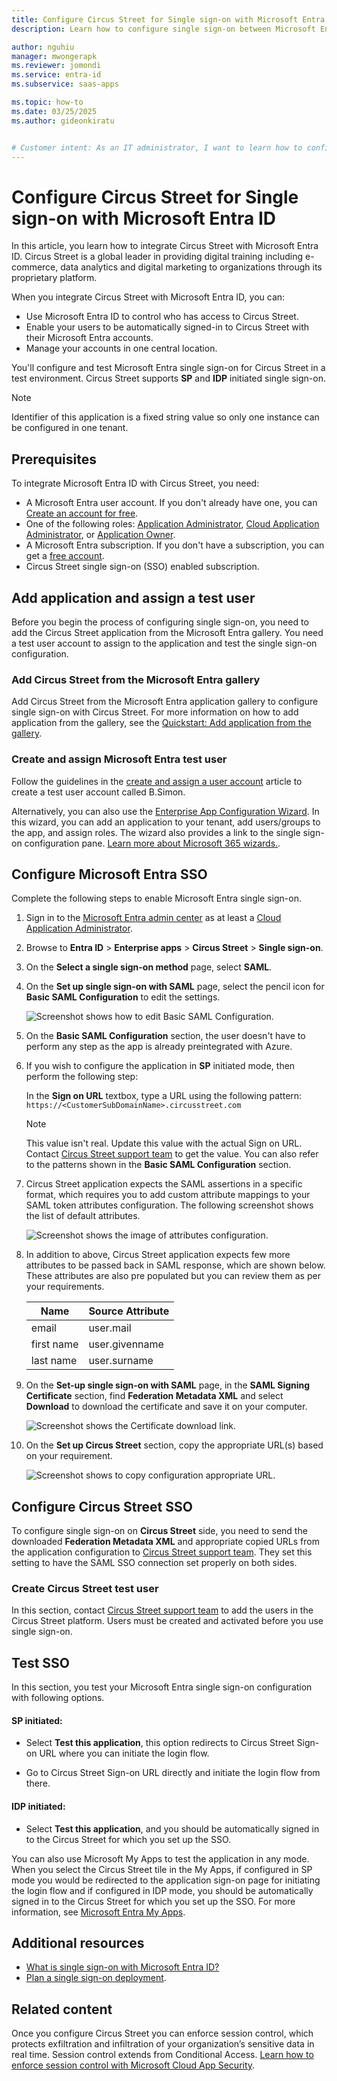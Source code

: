 ```yaml
---
title: Configure Circus Street for Single sign-on with Microsoft Entra ID
description: Learn how to configure single sign-on between Microsoft Entra ID and Circus Street.

author: nguhiu
manager: mwongerapk
ms.reviewer: jomondi
ms.service: entra-id
ms.subservice: saas-apps

ms.topic: how-to
ms.date: 03/25/2025
ms.author: gideonkiratu


# Customer intent: As an IT administrator, I want to learn how to configure single sign-on between Microsoft Entra ID and Circus Street so that I can control who has access to Circus Street, enable automatic sign-in with Microsoft Entra accounts, and manage my accounts in one central location.
---
```


# Configure Circus Street for Single sign-on with Microsoft Entra ID

In this article, you learn how to integrate Circus Street with Microsoft Entra ID. Circus Street is a global leader in providing digital training including e-commerce, data analytics and digital marketing to organizations through its proprietary platform.

When you integrate Circus Street with Microsoft Entra ID, you can:

* Use Microsoft Entra ID to control who has access to Circus Street.
* Enable your users to be automatically signed-in to Circus Street with their Microsoft Entra accounts.
* Manage your accounts in one central location.

You'll configure and test Microsoft Entra single sign-on for Circus Street in a test environment. Circus Street supports **SP** and **IDP** initiated single sign-on.

> [!NOTE]
> Identifier of this application is a fixed string value so only one instance can be configured in one tenant.

## Prerequisites

To integrate Microsoft Entra ID with Circus Street, you need:

* A Microsoft Entra user account. If you don't already have one, you can [Create an account for free](https://azure.microsoft.com/free/?WT.mc_id=A261C142F).
* One of the following roles: [Application Administrator](/entra/identity/role-based-access-control/permissions-reference#application-administrator), [Cloud Application Administrator](/entra/identity/role-based-access-control/permissions-reference#cloud-application-administrator), or [Application Owner](/entra/fundamentals/users-default-permissions#owned-enterprise-applications).
* A Microsoft Entra subscription. If you don't have a subscription, you can get a [free account](https://azure.microsoft.com/free/).
* Circus Street single sign-on (SSO) enabled subscription.

## Add application and assign a test user

Before you begin the process of configuring single sign-on, you need to add the Circus Street application from the Microsoft Entra gallery. You need a test user account to assign to the application and test the single sign-on configuration.

<a name='add-circus-street-from-the-azure-ad-gallery'></a>

### Add Circus Street from the Microsoft Entra gallery

Add Circus Street from the Microsoft Entra application gallery to configure single sign-on with Circus Street. For more information on how to add application from the gallery, see the [Quickstart: Add application from the gallery](~/identity/enterprise-apps/add-application-portal.md).

<a name='create-and-assign-azure-ad-test-user'></a>

### Create and assign Microsoft Entra test user

Follow the guidelines in the [create and assign a user account](~/identity/enterprise-apps/add-application-portal-assign-users.md) article to create a test user account called B.Simon.

Alternatively, you can also use the [Enterprise App Configuration Wizard](https://portal.office.com/AdminPortal/home?Q=Docs#/azureadappintegration). In this wizard, you can add an application to your tenant, add users/groups to the app, and assign roles. The wizard also provides a link to the single sign-on configuration pane. [Learn more about Microsoft 365 wizards.](/microsoft-365/admin/misc/azure-ad-setup-guides). 

<a name='configure-azure-ad-sso'></a>

## Configure Microsoft Entra SSO

Complete the following steps to enable Microsoft Entra single sign-on.

1. Sign in to the [Microsoft Entra admin center](https://entra.microsoft.com) as at least a [Cloud Application Administrator](~/identity/role-based-access-control/permissions-reference.md#cloud-application-administrator).
1. Browse to **Entra ID** > **Enterprise apps** > **Circus Street** > **Single sign-on**.
1. On the **Select a single sign-on method** page, select **SAML**.
1. On the **Set up single sign-on with SAML** page, select the pencil icon for **Basic SAML Configuration** to edit the settings.

   ![Screenshot shows how to edit Basic SAML Configuration.](common/edit-urls.png "Basic Configuration")

1. On the **Basic SAML Configuration** section, the user doesn't have to perform any step as the app is already preintegrated with Azure.

1. If you wish to configure the application in **SP** initiated mode, then perform the following step:

    In the **Sign on URL** textbox, type a URL using the following pattern:
    `https://<CustomerSubDomainName>.circusstreet.com`

    > [!NOTE]
    > This value isn't real. Update this value with the actual Sign on URL. Contact [Circus Street support team](mailto:support@circusstreet.com) to get the value. You can also refer to the patterns shown in the **Basic SAML Configuration** section.

1. Circus Street application expects the SAML assertions in a specific format, which requires you to add custom attribute mappings to your SAML token attributes configuration. The following screenshot shows the list of default attributes.

	![Screenshot shows the image of attributes configuration.](common/default-attributes.png "Image")

1. In addition to above, Circus Street application expects few more attributes to be passed back in SAML response, which are shown below. These attributes are also pre populated but you can review them as per your requirements.

	| Name |  Source Attribute|
	| ---------------|  --------- |
    | email | user.mail |
	| first name | user.givenname |
	| last name | user.surname |

1. On the **Set-up single sign-on with SAML** page, in the **SAML Signing Certificate** section, find **Federation Metadata XML** and select **Download** to download the certificate and save it on your computer.

    ![Screenshot shows the Certificate download link.](common/metadataxml.png "Certificate")

1. On the **Set up Circus Street** section, copy the appropriate URL(s) based on your requirement.

	![Screenshot shows to copy configuration appropriate URL.](common/copy-configuration-urls.png "Metadata")

## Configure Circus Street SSO

To configure single sign-on on **Circus Street** side, you need to send the downloaded **Federation Metadata XML** and appropriate copied URLs from the application configuration to [Circus Street support team](mailto:support@circusstreet.com). They set this setting to have the SAML SSO connection set properly on both sides.

### Create Circus Street test user

In this section, contact [Circus Street support team](mailto:support@circusstreet.com) to add the users in the Circus Street platform. Users must be created and activated before you use single sign-on.

## Test SSO 

In this section, you test your Microsoft Entra single sign-on configuration with following options. 

#### SP initiated:

* Select **Test this application**, this option redirects to Circus Street Sign-on URL where you can initiate the login flow.  

* Go to Circus Street Sign-on URL directly and initiate the login flow from there.

#### IDP initiated:

* Select **Test this application**, and you should be automatically signed in to the Circus Street for which you set up the SSO. 

You can also use Microsoft My Apps to test the application in any mode. When you select the Circus Street tile in the My Apps, if configured in SP mode you would be redirected to the application sign-on page for initiating the login flow and if configured in IDP mode, you should be automatically signed in to the Circus Street for which you set up the SSO. For more information, see [Microsoft Entra My Apps](/azure/active-directory/manage-apps/end-user-experiences#azure-ad-my-apps).

## Additional resources

* [What is single sign-on with Microsoft Entra ID?](~/identity/enterprise-apps/what-is-single-sign-on.md)
* [Plan a single sign-on deployment](~/identity/enterprise-apps/plan-sso-deployment.md).

## Related content

Once you configure Circus Street you can enforce session control, which protects exfiltration and infiltration of your organization’s sensitive data in real time. Session control extends from Conditional Access. [Learn how to enforce session control with Microsoft Cloud App Security](/cloud-app-security/proxy-deployment-aad).
